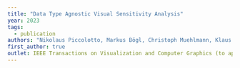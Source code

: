 ```yaml
---
title: "Data Type Agnostic Visual Sensitivity Analysis"
year: 2023
tags:
  - publication
authors: "Nikolaus Piccolotto, Markus Bögl, Christoph Muehlmann, Klaus Nordhausen, Peter Filzmoser, Johanna Schmidt, Silvia Miksch"
first_author: true
outlet: IEEE Transactions on Visualization and Computer Graphics (to appear)
---
```

